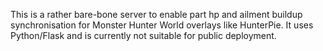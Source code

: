 This is a rather bare-bone server to enable part hp and ailment buildup synchronisation for Monster Hunter World overlays like HunterPie. 
It uses Python/Flask and is currently not suitable for public deployment.
